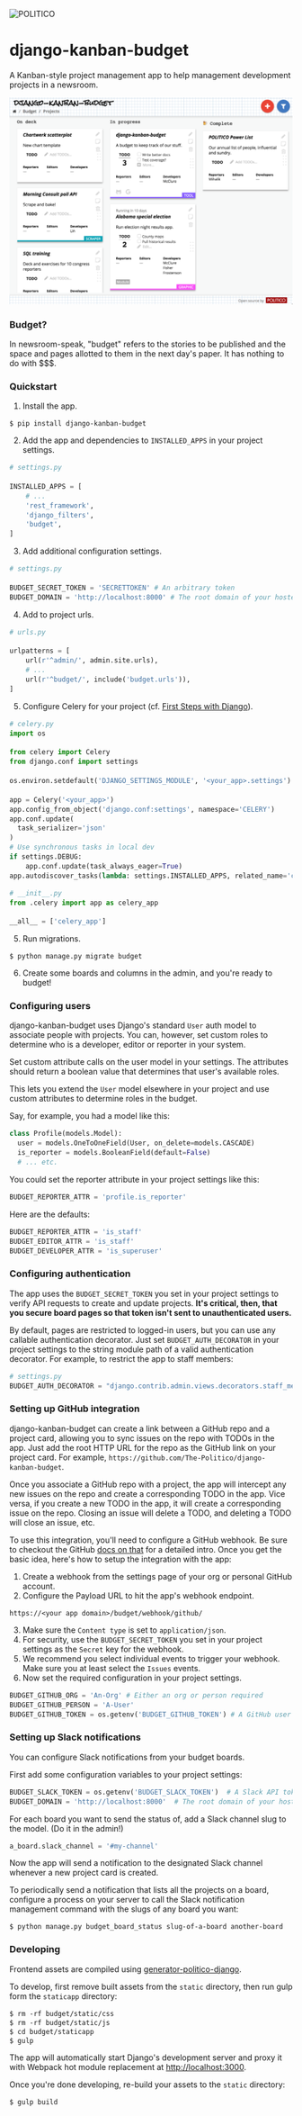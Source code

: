 ![POLITICO](https://rawgithub.com/The-Politico/src/master/images/logo/badge.png)

# django-kanban-budget

A Kanban-style project management app to help management development projects in a newsroom.

<img src="preview.png" maxWidth="700" />

### Budget?

In newsroom-speak, "budget" refers to the stories to be published and the space and pages allotted to them in the next day's paper. It has nothing to do with $$$.

### Quickstart

1. Install the app.

  ```
  $ pip install django-kanban-budget
  ```

2. Add the app and dependencies to `INSTALLED_APPS` in your project settings.

  ```python
  # settings.py

  INSTALLED_APPS = [
      # ...
      'rest_framework',
      'django_filters',
      'budget',
  ]
  ```
3. Add additional configuration settings.

  ```python
  # settings.py

  BUDGET_SECRET_TOKEN = 'SECRETTOKEN' # An arbitrary token
  BUDGET_DOMAIN = 'http://localhost:8000' # The root domain of your hosted project
  ```

4. Add to project urls.

  ```python
  # urls.py

  urlpatterns = [
      url(r'^admin/', admin.site.urls),
      # ...
      url(r'^budget/', include('budget.urls')),
  ]
  ```

5. Configure Celery for your project (cf. [First Steps with Django](http://docs.celeryproject.org/en/latest/django/first-steps-with-django.html)).

  ```python
  # celery.py
  import os

  from celery import Celery
  from django.conf import settings

  os.environ.setdefault('DJANGO_SETTINGS_MODULE', '<your_app>.settings')

  app = Celery('<your_app>')
  app.config_from_object('django.conf:settings', namespace='CELERY')
  app.conf.update(
    task_serializer='json'
  )
  # Use synchronous tasks in local dev
  if settings.DEBUG:
      app.conf.update(task_always_eager=True)
  app.autodiscover_tasks(lambda: settings.INSTALLED_APPS, related_name='celery')
  ```

  ```python
  # __init__.py
  from .celery import app as celery_app

  __all__ = ['celery_app']
  ```

5. Run migrations.

  ```
  $ python manage.py migrate budget
  ```

6. Create some boards and columns in the admin, and you're ready to budget!


### Configuring users

django-kanban-budget uses Django's standard `User` auth model to associate people with projects. You can, however, set custom roles to determine who is a developer, editor or reporter in your system.

Set custom attribute calls on the user model in your settings. The attributes should return a boolean value that determines that user's available roles.

This lets you extend the `User` model elsewhere in your project and use custom attributes to determine roles in the budget.

Say, for example, you had a model like this:

```python
class Profile(models.Model):
  user = models.OneToOneField(User, on_delete=models.CASCADE)
  is_reporter = models.BooleanField(default=False)
  # ... etc.
```

You could set the reporter attribute in your project settings like this:

```python
BUDGET_REPORTER_ATTR = 'profile.is_reporter'
```

Here are the defaults:

```python
BUDGET_REPORTER_ATTR = 'is_staff'
BUDGET_EDITOR_ATTR = 'is_staff'
BUDGET_DEVELOPER_ATTR = 'is_superuser'
```

### Configuring authentication

The app uses the `BUDGET_SECRET_TOKEN` you set in your project settings to verify API requests to create and update projects. **It's critical, then, that you secure board pages so that token isn't sent to unauthenticated users.**

By default, pages are restricted to logged-in users, but you can use any callable authentication decorator. Just set `BUDGET_AUTH_DECORATOR` in your project settings to the string module path of a valid authentication decorator. For example, to restrict the app to staff members:

```python
# settings.py
BUDGET_AUTH_DECORATOR = "django.contrib.admin.views.decorators.staff_member_required"
```

### Setting up GitHub integration

django-kanban-budget can create a link between a GitHub repo and a project card, allowing you to sync issues on the repo with TODOs in the app. Just add the root HTTP URL for the repo as the GitHub link on your project card. For example, `https://github.com/The-Politico/django-kanban-budget`.

Once you associate a GitHub repo with a project, the app will intercept any new issues on the repo and create a corresponding TODO in the app. Vice versa, if you create a new TODO in the app, it will create a corresponding issue on the repo. Closing an issue will delete a TODO, and deleting a TODO will close an issue, etc.

To use this integration, you'll need to configure a GitHub webhook. Be sure to checkout the GitHub [docs on that](https://developer.github.com/webhooks/) for a detailed intro. Once you get the basic idea, here's how to setup the integration with the app:

1. Create a webhook from the settings page of your org or personal GitHub account.
2. Configure the Payload URL to hit the app's webhook endpoint.
  ```
  https://<your app domain>/budget/webhook/github/
  ```
3. Make sure the `Content type` is set to `application/json`.
4. For security, use the `BUDGET_SECRET_TOKEN` you set in your project settings as the `Secret` key for the webhook.
5. We recommend you select individual events to trigger your webhook. Make sure you at least select the `Issues` events.
6. Now set the required configuration in your project settings.
  ```python
  BUDGET_GITHUB_ORG = 'An-Org' # Either an org or person required
  BUDGET_GITHUB_PERSON = 'A-User'
  BUDGET_GITHUB_TOKEN = os.getenv('BUDGET_GITHUB_TOKEN') # A GitHub user API token
  ```

### Setting up Slack notifications

You can configure Slack notifications from your budget boards.

First add some configuration variables to your project settings:

```python
BUDGET_SLACK_TOKEN = os.getenv('BUDGET_SLACK_TOKEN')  # A Slack API token
BUDGET_DOMAIN = 'http://localhost:8000'  # The root domain of your hosted app
```

For each board you want to send the status of, add a Slack channel slug to the model. (Do it in the admin!)

```python
a_board.slack_channel = '#my-channel'
```

Now the app will send a notification to the designated Slack channel whenever a new project card is created.

To periodically send a notification that lists all the projects on a board, configure a process on your server to call the Slack notification management command with the slugs of any board you want:

```
$ python manage.py budget_board_status slug-of-a-board another-board
```

### Developing

Frontend assets are compiled using  [generator-politico-django](http://generator-politico-django.readthedocs.io/en/latest/).

To develop, first remove built assets from the `static` directory, then run gulp form the `staticapp` directory:

```
$ rm -rf budget/static/css
$ rm -rf budget/static/js
$ cd budget/staticapp
$ gulp
```

The app will automatically start Django's development server and proxy it with Webpack hot module replacement at [http://localhost:3000](http://localhost:3000).

Once you're done developing, re-build your assets to the `static` directory:

```
$ gulp build
```
